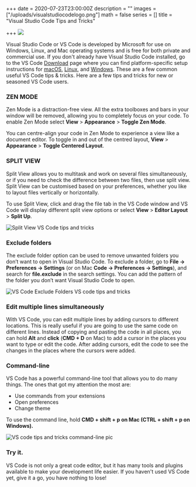 +++
date = 2020-07-23T23:00:00Z
description = ""
images = ["/uploads/visualstudiocodelogo.png"]
math = false
series = []
title = "Visual Studio Code Tips and Tricks"

+++
![](/uploads/tips-and-tricks.png)

Visual Studio Code or VS Code is developed by Microsoft for use on Windows, Linux, and Mac operating systems and is free for both private and commercial use. If you don't already have Visual Studio Code installed, go to the VS Code [Download](https://code.visualstudio.com/download) page where you can find platform-specific setup instructions for [macOS](https://code.visualstudio.com/docs/setup/mac), [Linux](https://code.visualstudio.com/docs/setup/linux), and [Windows](https://code.visualstudio.com/docs/setup/windows). These are a few common useful VS Code tips & tricks. Here are a few tips and tricks for new or seasoned VS Code users.

### ZEN MODE

Zen Mode is a distraction-free view. All the extra toolboxes and bars in your window will be removed, allowing you to completely focus on your code. To enable Zen Mode select **View** > **Appearance** > **Toggle Zen Mode**.

You can centre-align your code in Zen Mode to experience a view like a document editor. To toggle in and out of the centred layout, **View** > **Appearance** > **Toggle Centered Layout**.

### SPLIT VIEW

Split View allows you to multitask and work on several files simultaneously, or if you need to check the difference between two files, then use split view. Split View can be customised based on your preferences, whether you like to layout files vertically or horizontally.

To use Split View, click and drag the file tab in the VS Code window and VS Code will display different split view options or select **View** > **Editor Layout** > **Split Up**.

![Split View VS Code tips and tricks](/uploads/comparing-files-in-split-view-2.png "Split View multitasking")

### Exclude folders

The exclude folder option can be used to remove unwanted folders you don’t want to open in Visual Studio Code. To exclude a folder, go to **File -> Preferences -> Settings** (or on Mac **Code -> Preferences -> Settings**), and search for **file.exclude** in the search settings. You can add the pattern of the folder you don’t want Visual Studio Code to open.

![VS Code Exclude Folders VS code tips and tricks](/uploads/screenshot-2020-07-24-at-11-47-00.png "VS Code Exclude Folders")

### Edit multiple lines simultaneously

With VS Code, you can edit multiple lines by adding cursors to different locations. This is really useful if you are going to use the same code on different lines. Instead of copying and pasting the code in all places, you can hold **Alt** and **click** (**CMD + D** on Mac) to add a cursor in the places you want to type or edit the code. After adding cursors, edit the code to see the changes in the places where the cursors were added.

### Command-line

VS Code has a powerful command-line tool that allows you to do many things. The ones that got my attention the most are:

* Use commands from your extensions
* Open preferences
* Change theme 

To use the command line, hold  **CMD + shift + p on Mac  (CTRL + shift + p on Windows).**

![VS code tips and tricks command-line pic](/uploads/screenshot-2020-07-24-at-12-17-07.png "Command-line VS Code")

### Try it.

VS Code is not only a great code editor, but it has many tools and plugins available to make your development life easier. If you haven't used VS Code yet, give it a go, you have nothing to lose!